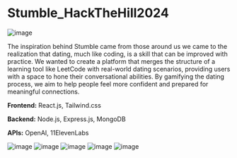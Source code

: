 # Stumble_HackTheHill2024

![image](https://github.com/user-attachments/assets/47bb08d8-de4e-41a1-bd43-8a10bb14e561)

The inspiration behind Stumble came from those around us we came to the realization that dating, much like coding, is a skill that can be improved with practice. We wanted to create a platform that merges the structure of a learning tool like LeetCode with real-world dating scenarios, providing users with a space to hone their conversational abilities. By gamifying the dating process, we aim to help people feel more confident and prepared for meaningful connections.

**Frontend:**
React.js, Tailwind.css

**Backend:** 
Node.js, Express.js, MongoDB

**APIs:**
OpenAI, 11ElevenLabs

![image](https://github.com/user-attachments/assets/4e3b5740-4b4a-4dc5-ae84-cb82ce64c31b)
![image](https://github.com/user-attachments/assets/8c0bf94b-ef51-475b-93b9-3dcb76bd97a7)
![image](https://github.com/user-attachments/assets/4158a24f-cde6-420c-ac73-7d53a847fb05)
![image](https://github.com/user-attachments/assets/935ec7e0-97e8-401f-9336-0df43bd805f3)
![image](https://github.com/user-attachments/assets/0355fb95-084d-486a-9aa3-ddd46ecf1db1)
